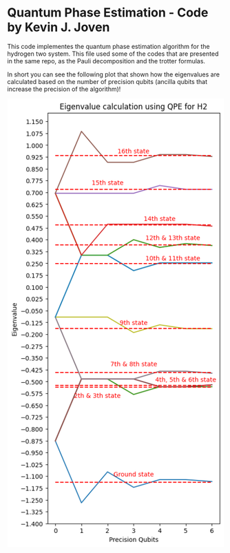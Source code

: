 # Quantum Phase Estimation - Code by Kevin J. Joven

This code implementes the quantum phase estimation algorithm for the hydrogen two system. This file used some of the codes that are presented in the same repo, as the Pauli decomposition and the trotter formulas.

In short you can see the following plot that shown how the eigenvalues are calculated based on the number of precision qubits (ancilla qubits that increase the precision of the algorithm)!

<div align="center">
    <img src="h2_eigenvalues_QPE.png" width="600">
</div>
